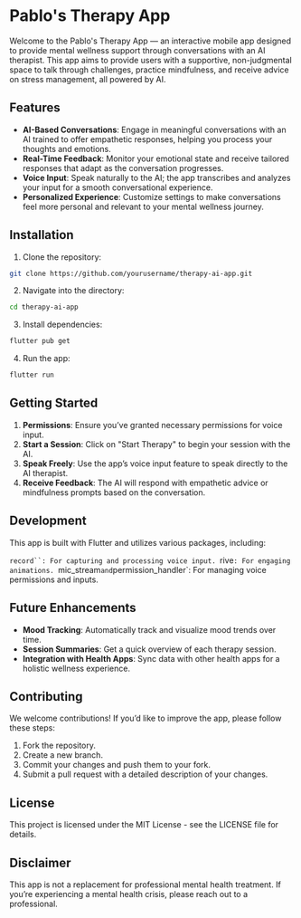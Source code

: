 # Pablo's Therapy App
Welcome to the Pablo's Therapy App — an interactive mobile app designed to provide mental wellness support through conversations with an AI therapist. This app aims to provide users with a supportive, non-judgmental space to talk through challenges, practice mindfulness, and receive advice on stress management, all powered by AI.

## Features
- **AI-Based Conversations**: Engage in meaningful conversations with an AI trained to offer empathetic responses, helping you process your thoughts and emotions.
- **Real-Time Feedback**: Monitor your emotional state and receive tailored responses that adapt as the conversation progresses.
- **Voice Input**: Speak naturally to the AI; the app transcribes and analyzes your input for a smooth conversational experience.
- **Personalized Experience**: Customize settings to make conversations feel more personal and relevant to your mental wellness journey.

## Installation
1. Clone the repository:
```bash
git clone https://github.com/yourusername/therapy-ai-app.git
```
2. Navigate into the directory:
```bash
cd therapy-ai-app
```
3. Install dependencies:
```bash
flutter pub get
```
4. Run the app:
```bash
flutter run
```

## Getting Started
1. **Permissions**: Ensure you’ve granted necessary permissions for voice input.
2. **Start a Session**: Click on "Start Therapy" to begin your session with the AI.
3. **Speak Freely**: Use the app’s voice input feature to speak directly to the AI therapist.
4. **Receive Feedback**: The AI will respond with empathetic advice or mindfulness prompts based on the conversation.

## Development
This app is built with Flutter and utilizes various packages, including:

`record``: For capturing and processing voice input.
`rive`: For engaging animations.
`mic_stream` and `permission_handler`: For managing voice permissions and inputs.

## Future Enhancements
- **Mood Tracking**: Automatically track and visualize mood trends over time.
- **Session Summaries**: Get a quick overview of each therapy session.
- **Integration with Health Apps**: Sync data with other health apps for a holistic wellness experience.

## Contributing
We welcome contributions! If you’d like to improve the app, please follow these steps:

1. Fork the repository.
2. Create a new branch.
3. Commit your changes and push them to your fork.
4. Submit a pull request with a detailed description of your changes.

## License
This project is licensed under the MIT License - see the LICENSE file for details.

## Disclaimer
This app is not a replacement for professional mental health treatment. If you’re experiencing a mental health crisis, please reach out to a professional.
